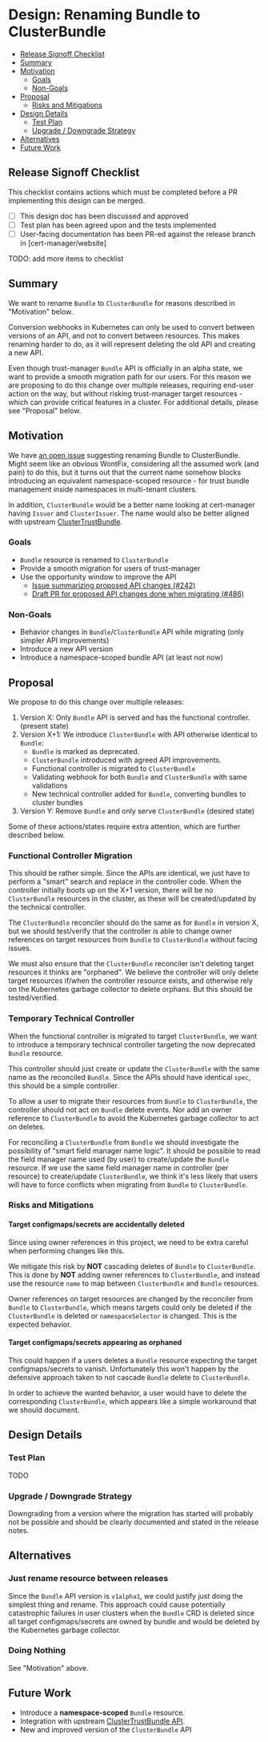 # Design: Renaming Bundle to ClusterBundle

- [Release Signoff Checklist](#release-signoff-checklist)
- [Summary](#summary)
- [Motivation](#motivation)
  - [Goals](#goals)
  - [Non-Goals](#non-goals)
- [Proposal](#proposal)
  - [Risks and Mitigations](#risks-and-mitigations)
- [Design Details](#design-details)
  - [Test Plan](#test-plan)
  - [Upgrade / Downgrade Strategy](#upgrade--downgrade-strategy)
- [Alternatives](#alternatives)
- [Future Work](#future-work)

## Release Signoff Checklist

This checklist contains actions which must be completed before a PR implementing this design can be
merged.

- [ ] This design doc has been discussed and approved
- [ ] Test plan has been agreed upon and the tests implemented
- [ ] User-facing documentation has been PR-ed against the release branch in [cert-manager/website]

TODO: add more items to checklist

## Summary

We want to rename `Bundle` to `ClusterBundle` for reasons described in "Motivation" below.

Conversion webhooks in Kubernetes can only be used to convert between versions of an API,
and not to convert between resources. This makes renaming harder to do, as it will represent
deleting the old API and creating a new API.

Even though trust-manager `Bundle` API is officially in an alpha state, we want to provide a smooth
migration path for our users. For this reason we are proposing to do this change over multiple releases,
requiring end-user action on the way, but without risking trust-manager target resources - which can provide
critical features in a cluster. For additional details, please see "Proposal" below.

## Motivation

We have [an open issue](https://github.com/cert-manager/trust-manager/issues/63) suggesting renaming Bundle to ClusterBundle.
Might seem like an obvious WontFix, considering all the assumed work (and pain) to do this,
but it turns out that the current name somehow blocks introducing an equivalent namespace-scoped resource -
for trust bundle management inside namespaces in multi-tenant clusters.

In addition, `ClusterBundle` would be a better name looking at cert-manager having `Issuer` and `ClusterIssuer`.
The name would also be better aligned with upstream [ClusterTrustBundle](https://kubernetes.io/docs/reference/access-authn-authz/certificate-signing-requests/#cluster-trust-bundles).

### Goals

- `Bundle` resource is renamed to `ClusterBundle`
- Provide a smooth migration for users of trust-manager
- Use the opportunity window to improve the API
  - [Issue summarizing proposed API changes (#242)](https://github.com/cert-manager/trust-manager/issues/242)
  - [Draft PR for proposed API changes done when migrating (#486)](https://github.com/cert-manager/trust-manager/pull/486)


### Non-Goals

- Behavior changes in `Bundle`/`ClusterBundle` API while migrating (only simpler API improvements)
- Introduce a new API version
- Introduce a namespace-scoped bundle API (at least not now)

## Proposal

We propose to do this change over multiple releases:

1. Version X: Only `Bundle` API is served and has the functional controller. (present state)
2. Version X+1: We introduce `ClusterBundle` with API otherwise identical to `Bundle`:
   - `Bundle` is marked as deprecated.
   - `ClusterBundle` introduced with agreed API improvements.
   - Functional controller is migrated to `ClusterBundle`
   - Validating webhook for both `Bundle` and `ClusterBundle` with same validations
   - New technical controller added for `Bundle`, converting bundles to cluster bundles
3. Version Y: Remove `Bundle` and only serve `ClusterBundle` (desired state)

Some of these actions/states require extra attention, which are further described below.

### Functional Controller Migration

This should be rather simple. Since the APIs are identical, we just have to perform a "smart"
search and replace in the controller code. When the controller initially boots up on the X+1 version,
there will be no `ClusterBundle` resources in the cluster, as these will be created/updated by the technical
controller.

The `ClusterBundle` reconciler should do the same as for `Bundle` in version X, but we should test/verify that
the controller is able to change owner references on target resources from `Bundle` to `ClusterBundle` without
facing issues.

We must also ensure that the `ClusterBundle` reconciler isn't deleting target resources it thinks are "orphaned".
We believe the controller will only delete target resources if/when the controller resource exists, and
otherwise rely on the Kubernetes garbage collector to delete orphans. But this should be tested/verified.

### Temporary Technical Controller

When the functional controller is migrated to target `ClusterBundle`, we want to introduce a temporary technical
controller targeting the now deprecated `Bundle` resource.

This controller should just create or update the `ClusterBundle` with the same name as the reconciled `Bundle`.
Since the APIs should have identical `spec`, this should be a simple controller.

To allow a user to migrate their resources from `Bundle` to `ClusterBundle`, the controller should not act
on `Bundle` delete events. Nor add an owner reference to `ClusterBundle` to avoid the Kubernetes garbage collector
to act on deletes.

For reconciling a `ClusterBundle` from `Bundle` we should investigate the possibility of "smart field manager name logic".
It should be possible to read the field manager name used (by user) to create/update the `Bundle` resource.
If we use the same field manager name in controller (per resource) to create/update `ClusterBundle`, we think it's less
likely that users will have to force conflicts when migrating from `Bundle` to `ClusterBundle`.

### Risks and Mitigations

#### Target configmaps/secrets are accidentally deleted

Since using owner references in this project, we need to be extra careful when performing changes like this.

We mitigate this risk by **NOT** cascading deletes of `Bundle` to `ClusterBundle`.
This is done by **NOT** adding owner references to `ClusterBundle`, and instead use the resource `name`
to map between `ClusterBundle` and `Bundle` resources.

Owner references on target resources are changed by the reconciler from `Bundle` to `ClusterBundle`,
which means targets could only be deleted if the `ClusterBundle` is deleted or `namespaceSelector`
is changed. This is the expected behavior.

#### Target configmaps/secrets appearing as orphaned

This could happen if a users deletes a `Bundle` resource expecting the target configmaps/secrets
to vanish. Unfortunately this won't happen by the defensive approach taken to not cascade `Bundle`
delete to `ClusterBundle`.

In order to achieve the wanted behavior, a user would have to delete the corresponding `ClusterBundle`,
which appears like a simple workaround that we should document.

## Design Details

### Test Plan

TODO

### Upgrade / Downgrade Strategy

Downgrading from a version where the migration has started will probably not be possible and should
be clearly documented and stated in the release notes.

## Alternatives

### Just rename resource between releases

Since the `Bundle` API version is `v1alpha1`, we could justify just doing the simplest thing and rename.
This approach could cause potentially catastrophic failures in user clusters when the `Bundle` CRD is deleted
since all target configmaps/secrets are owned by bundle and would be deleted by the Kubernetes garbage collector.

### Doing Nothing

See "Motivation" above.

## Future Work

- Introduce a **namespace-scoped** `Bundle` resource.
- Integration with upstream [ClusterTrustBundle API](https://kubernetes.io/docs/reference/access-authn-authz/certificate-signing-requests/#cluster-trust-bundles).
- New and improved version of the `ClusterBundle` API
